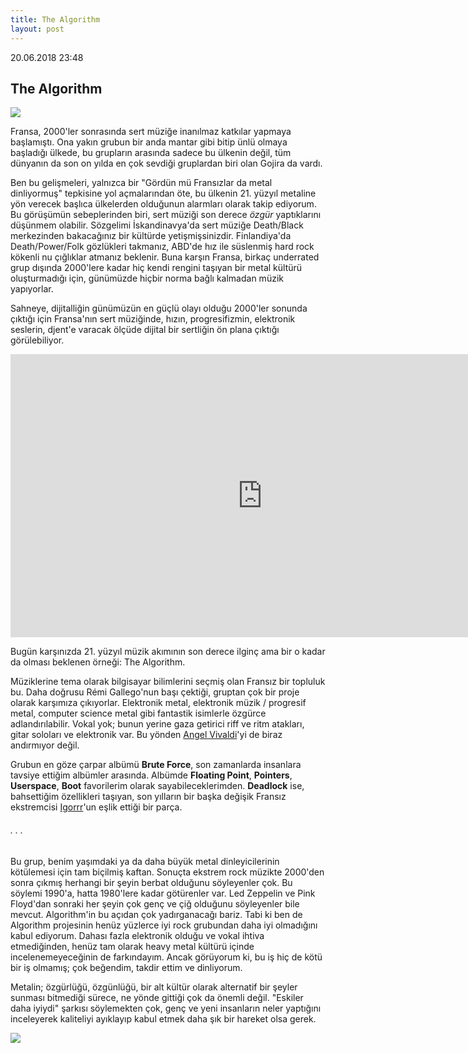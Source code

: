 ```yaml
---
title: The Algorithm
layout: post
---
```


20.06.2018 23:48

## The Algorithm

![](https://upload.wikimedia.org/wikipedia/commons/thumb/4/4a/The_Algorithm.jpg/1200px-The_Algorithm.jpg)

Fransa, 2000'ler sonrasında sert müziğe inanılmaz katkılar yapmaya başlamıştı. Ona yakın grubun bir anda mantar gibi bitip ünlü olmaya başladığı ülkede, bu grupların arasında sadece bu ülkenin değil, tüm dünyanın da son on yılda en çok sevdiği gruplardan biri olan Gojira da vardı. 

Ben bu gelişmeleri, yalnızca bir "Gördün mü Fransızlar da metal dinliyormuş" tepkisine yol açmalarından öte, bu ülkenin 21. yüzyıl metaline yön verecek başlıca ülkelerden olduğunun alarmları olarak takip ediyorum. Bu görüşümün sebeplerinden biri, sert müziği son derece *özgür* yaptıklarını düşünmem olabilir. Sözgelimi İskandinavya'da sert müziğe Death/Black merkezinden bakacağınız bir kültürde yetişmişsinizdir. Finlandiya'da Death/Power/Folk gözlükleri takmanız, ABD'de hız ile süslenmiş hard rock kökenli nu çığlıklar atmanız beklenir. Buna karşın Fransa, birkaç underrated grup dışında 2000'lere kadar hiç kendi rengini taşıyan bir metal kültürü oluşturmadığı için, günümüzde hiçbir norma bağlı kalmadan müzik yapıyorlar. 

Sahneye, dijitalliğin günümüzün en güçlü olayı olduğu 2000'ler sonunda çıktığı için Fransa'nın sert müziğinde, hızın, progresifizmin, elektronik seslerin, djent'e varacak ölçüde dijital bir sertliğin ön plana çıktığı görülebiliyor. 

<iframe class="video" width="806" height="453" src="https://www.youtube.com/embed/CDS9gmdHtB8" frameborder="0" allow="autoplay; encrypted-media" allowfullscreen></iframe>

Bugün karşınızda 21. yüzyıl müzik akımının son derece ilginç ama bir o kadar da olması beklenen örneği: The Algorithm. 

Müziklerine tema olarak bilgisayar bilimlerini seçmiş olan Fransız bir topluluk bu. Daha doğrusu Rémi Gallego'nun başı çektiği, gruptan çok bir proje olarak karşımıza çıkıyorlar. Elektronik metal, elektronik müzik / progresif metal, computer science metal gibi fantastik isimlerle özgürce adlandırılabilir. Vokal yok; bunun yerine gaza getirici riff ve ritm atakları, gitar soloları ve elektronik var. Bu yönden [Angel Vivaldi](https://www.youtube.com/watch?v=qFWoIyqSjlA)'yi de biraz andırmıyor değil. 

Grubun en göze çarpar albümü **Brute Force**, son zamanlarda insanlara tavsiye ettiğim albümler arasında. Albümde **Floating Point**, **Pointers**, **Userspace**, **Boot** favorilerim olarak sayabileceklerimden. **Deadlock** ise, bahsettiğim özellikleri taşıyan, son yılların bir başka değişik Fransız ekstremcisi [Igorrr](https://www.youtube.com/watch?v=vS7X5nuvjHo)'un eşlik ettiği bir parça. 

###### . . . 

Bu grup, benim yaşımdaki ya da daha büyük metal dinleyicilerinin kötülemesi için tam biçilmiş kaftan. Sonuçta ekstrem rock müzikte 2000'den sonra çıkmış herhangi bir şeyin berbat olduğunu söyleyenler çok. Bu söylemi 1990'a, hatta 1980'lere kadar götürenler var. Led Zeppelin ve Pink Floyd'dan sonraki her şeyin çok genç ve çiğ olduğunu söyleyenler bile mevcut. Algorithm'in bu açıdan çok yadırganacağı bariz. Tabi ki ben de Algorithm projesinin henüz yüzlerce iyi rock grubundan daha iyi olmadığını kabul ediyorum. Dahası fazla elektronik olduğu ve vokal ihtiva etmediğinden, henüz tam olarak heavy metal kültürü içinde incelenemeyeceğinin de farkındayım. Ancak görüyorum ki, bu iş hiç de kötü bir iş olmamış; çok beğendim, takdir ettim ve dinliyorum.

Metalin; özgürlüğü, özgünlüğü, bir alt kültür olarak alternatif bir şeyler sunması bitmediği sürece, ne yönde gittiği çok da önemli değil. "Eskiler daha iyiydi" şarkısı söylemekten çok, genç ve yeni insanların neler yaptığını inceleyerek kaliteliyi ayıklayıp kabul etmek daha şık bir hareket olsa gerek. 

![](http://symmetal.com/wp-content/uploads/2013/09/the-algorithm-logo.jpg)